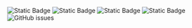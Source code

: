 ![Static Badge](https://img.shields.io/badge/blacklists-60-000000) ![Static Badge](https://img.shields.io/badge/blacklisted-3047457-cc0000) ![Static Badge](https://img.shields.io/badge/whitelisted-2244-00CC00) ![Static Badge](https://img.shields.io/badge/streaming_blacklist-28107-000000) ![GitHub issues](https://img.shields.io/github/issues/fabriziosalmi/blacklists)
